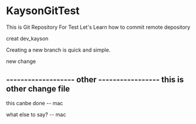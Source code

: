 # KaysonGitTest
This is Git Repository For Test
Let's Learn how to commit remote depository

creat dev_kayson

Creating a new branch is quick and simple.

new change

------------------- other -----------------
this is other change file
----------------------------------

this canbe done   -- mac

what else to say? -- mac
